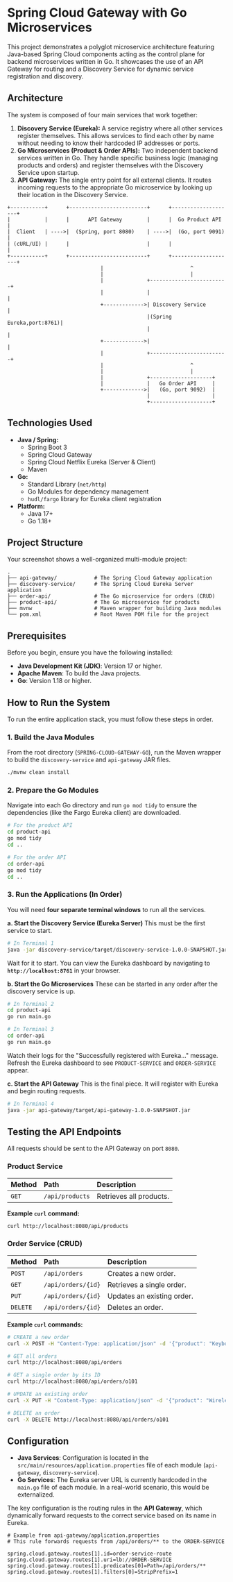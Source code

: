 # Spring Cloud Gateway with Go Microservices

This project demonstrates a polyglot microservice architecture featuring Java-based Spring Cloud components acting as the control plane for backend microservices written in Go. It showcases the use of an API Gateway for routing and a Discovery Service for dynamic service registration and discovery.

## Architecture

The system is composed of four main services that work together:

1.  **Discovery Service (Eureka):** A service registry where all other services register themselves. This allows services to find each other by name without needing to know their hardcoded IP addresses or ports.
2.  **Go Microservices (Product & Order APIs):** Two independent backend services written in Go. They handle specific business logic (managing products and orders) and register themselves with the Discovery Service upon startup.
3.  **API Gateway:** The single entry point for all external clients. It routes incoming requests to the appropriate Go microservice by looking up their location in the Discovery Service.

<!-- end list -->

```
+-----------+      +-------------------------+      +--------------------+
|           |      |      API Gateway        |      |  Go Product API    |
|  Client   | ---->|  (Spring, port 8080)    | ---->|  (Go, port 9091)   |
| (cURL/UI) |      |                         |      |                    |
+-----------+      +-------------------------+      +--------------------+
                              |                            ^
                              |                            |
                              |              +-------------------------+
                              |              |                         |
                              +------------->| Discovery Service       |
                                             |(Spring Eureka,port:8761)|
                                             |                         |
                              +------------->|                         |
                              |              +-------------------------+
                              |                            ^
                              |                            |
                              |              +--------------------+
                              |              |   Go Order API     |
                              +------------->|   (Go, port 9092)  |
                                             |                    |
                                             +--------------------+
```

## Technologies Used

  * **Java / Spring:**
      * Spring Boot 3
      * Spring Cloud Gateway
      * Spring Cloud Netflix Eureka (Server & Client)
      * Maven
  * **Go:**
      * Standard Library (`net/http`)
      * Go Modules for dependency management
      * `hudl/fargo` library for Eureka client registration
  * **Platform:**
      * Java 17+
      * Go 1.18+

## Project Structure

Your screenshot shows a well-organized multi-module project:

```
.
├── api-gateway/            # The Spring Cloud Gateway application
├── discovery-service/      # The Spring Cloud Eureka Server application
├── order-api/              # The Go microservice for orders (CRUD)
├── product-api/            # The Go microservice for products
├── mvnw                    # Maven wrapper for building Java modules
└── pom.xml                 # Root Maven POM file for the project
```

## Prerequisites

Before you begin, ensure you have the following installed:

  * **Java Development Kit (JDK)**: Version 17 or higher.
  * **Apache Maven**: To build the Java projects.
  * **Go**: Version 1.18 or higher.

## How to Run the System

To run the entire application stack, you must follow these steps in order.

### 1\. Build the Java Modules

From the root directory (`SPRING-CLOUD-GATEWAY-GO`), run the Maven wrapper to build the `discovery-service` and `api-gateway` JAR files.

```bash
./mvnw clean install
```

### 2\. Prepare the Go Modules

Navigate into each Go directory and run `go mod tidy` to ensure the dependencies (like the Fargo Eureka client) are downloaded.

```bash
# For the product API
cd product-api
go mod tidy
cd ..

# For the order API
cd order-api
go mod tidy
cd ..
```

### 3\. Run the Applications (In Order)

You will need **four separate terminal windows** to run all the services.

**a. Start the Discovery Service (Eureka Server)**
This must be the first service to start.

```bash
# In Terminal 1
java -jar discovery-service/target/discovery-service-1.0.0-SNAPSHOT.jar
```

Wait for it to start. You can view the Eureka dashboard by navigating to **`http://localhost:8761`** in your browser.

**b. Start the Go Microservices**
These can be started in any order after the discovery service is up.

```bash
# In Terminal 2
cd product-api
go run main.go

# In Terminal 3
cd order-api
go run main.go
```

Watch their logs for the "Successfully registered with Eureka..." message. Refresh the Eureka dashboard to see `PRODUCT-SERVICE` and `ORDER-SERVICE` appear.

**c. Start the API Gateway**
This is the final piece. It will register with Eureka and begin routing requests.

```bash
# In Terminal 4
java -jar api-gateway/target/api-gateway-1.0.0-SNAPSHOT.jar
```

## Testing the API Endpoints

All requests should be sent to the API Gateway on port `8080`.

### Product Service

| Method | Path                  | Description           |
| :---   | :---                  | :---                  |
| `GET`  | `/api/products`       | Retrieves all products. |

**Example `curl` command:**

```bash
curl http://localhost:8080/api/products
```

### Order Service (CRUD)

| Method   | Path                  | Description                |
| :---     | :---                  | :---                       |
| `POST`   | `/api/orders`         | Creates a new order.       |
| `GET`    | `/api/orders/{id}`    | Retrieves a single order.  |
| `PUT`    | `/api/orders/{id}`    | Updates an existing order. |
| `DELETE` | `/api/orders/{id}`    | Deletes an order.          |

**Example `curl` commands:**

```bash
# CREATE a new order
curl -X POST -H "Content-Type: application/json" -d '{"product": "Keyboard", "total": 75.99}' http://localhost:8080/api/orders

# GET all orders
curl http://localhost:8080/api/orders

# GET a single order by its ID
curl http://localhost:8080/api/orders/o101

# UPDATE an existing order
curl -X PUT -H "Content-Type: application/json" -d '{"product": "Wireless Gaming Mouse", "total": 45.50}' http://localhost:8080/api/orders/o102

# DELETE an order
curl -X DELETE http://localhost:8080/api/orders/o101
```

## Configuration

  * **Java Services**: Configuration is located in the `src/main/resources/application.properties` file of each module (`api-gateway`, `discovery-service`).
  * **Go Services**: The Eureka server URL is currently hardcoded in the `main.go` file of each module. In a real-world scenario, this would be externalized.

The key configuration is the routing rules in the **API Gateway**, which dynamically forward requests to the correct service based on its name in Eureka.

```properties
# Example from api-gateway/application.properties
# This rule forwards requests from /api/orders/** to the ORDER-SERVICE

spring.cloud.gateway.routes[1].id=order-service-route
spring.cloud.gateway.routes[1].uri=lb://ORDER-SERVICE
spring.cloud.gateway.routes[1].predicates[0]=Path=/api/orders/**
spring.cloud.gateway.routes[1].filters[0]=StripPrefix=1
```
